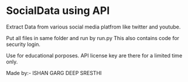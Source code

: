# SocialData using API

Extract Data from various social media platfrom like twitter and youtube.


Put all files in same folder and run by run.py
This also contains code for security login.

Use for educational porposes.
API license key are there for a limited time only.


Made by:-
    ISHAN GARG
    DEEP SRESTHI
    
    
    
 
